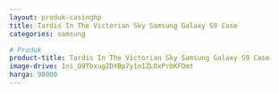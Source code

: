 ```yaml
---
layout: produk-casinghp
title: Tardis In The Victorian Sky Samsung Galaxy S9 Case
categories: samsung

# Produk
product-title: Tardis In The Victorian Sky Samsung Galaxy S9 Case
image-drive: 1ni_Q9TbxugZDYBp7y1o1ZLOxPrbKFDmt
harga: 90000
---
```


